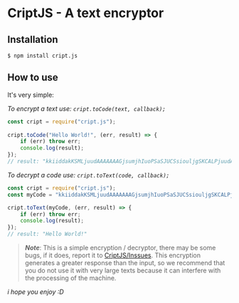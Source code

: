 # CriptJS - A text encryptor

## Installation

```
$ npm install cript.js
```

## How to use

It's very simple:

_To encrypt a text use: `cript.toCode(text, callback);`_

```javascript
const cript = require("cript.js");
 
cript.toCode("Hello World!", (err, result) => {
    if (err) throw err;
    console.log(result);
});
// result: "kkiiddakKSMLjuudAAAAAAAGjsumjhIuoPSaSJUCSsiouljgSKCALPjuudAAmeOlHOkishcj"
```

_To decrypt a code use: `cript.toText(code, callback);`_

```javascript
const cript = require("cript.js");
const myCode = "kkiiddakKSMLjuudAAAAAAAGjsumjhIuoPSaSJUCSsiouljgSKCALPjuudAAmeOlHOkishcj"

cript.toText(myCode, (err, result) => {
    if (err) throw err;
    console.log(result);
});
// result: "Hello World!"
```

> ***Note***: This is a simple encryption / decryptor, there may be some bugs, if it does, report it to [CriptJS/Inssues](https://github.com/DablioZe/cript.js/issues). This encryption generates a greater response than the input, so we recommend that you do not use it with very large texts because it can interfere with the processing of the machine.

_i hope you enjoy :D_